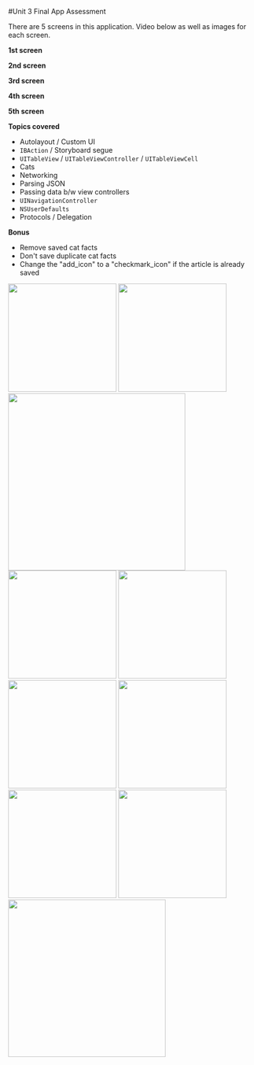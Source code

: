 #Unit 3 Final App Assessment

There are 5 screens in this application. Video below as well as images for each screen. 

**1st screen**

**2nd screen**

**3rd screen**

**4th screen**

**5th screen**

**Topics covered**

* Autolayout / Custom UI
* `IBAction` / Storyboard segue
* `UITableView` / `UITableViewController` / `UITableViewCell`
* Cats
* Networking
* Parsing JSON
* Passing data b/w view controllers
* `UINavigationController`
* `NSUserDefaults`
* Protocols / Delegation

**Bonus**

* Remove saved cat facts  
* Don't save duplicate cat facts  
* Change the "add_icon" to a "checkmark_icon" if the article is already saved  

<img src="https://github.com/accesscode-2-2/unit-3-final-app-assessment/blob/master/images/one.png" width="220" />
<img src="https://github.com/accesscode-2-2/unit-3-final-app-assessment/blob/master/images/two.png" width="220" />
<img src="https://github.com/accesscode-2-2/unit-3-final-app-assessment/blob/master/images/three.png" width="360" />
<img src="https://github.com/accesscode-2-2/unit-3-final-app-assessment/blob/master/images/four.png" width="220" />
<img src="https://github.com/accesscode-2-2/unit-3-final-app-assessment/blob/master/images/five.png" width="220" />
<img src="https://github.com/accesscode-2-2/unit-3-final-app-assessment/blob/master/images/six.png" width="220" />
<img src="https://github.com/accesscode-2-2/unit-3-final-app-assessment/blob/master/images/seven.png" width="220" />
<img src="https://github.com/accesscode-2-2/unit-3-final-app-assessment/blob/master/images/eight.png" width="220" />
<img src="https://github.com/accesscode-2-2/unit-3-final-app-assessment/blob/master/images/nine.png" width="220" />

<img src="https://github.com/accesscode-2-2/unit-3-final-app-assessment/blob/master/images/app.gif" width="320" />
